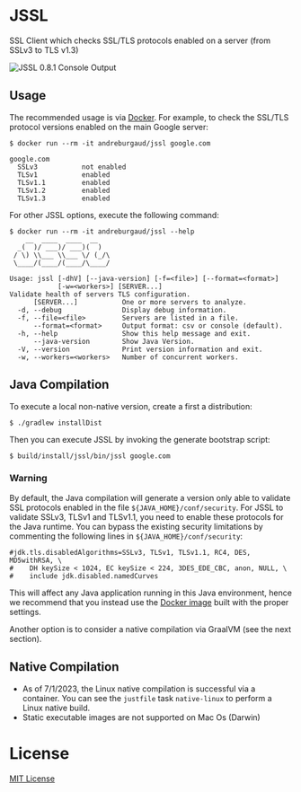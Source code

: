 # JSSL

SSL Client which checks SSL/TLS protocols enabled on a server (from SSLv3 to TLS v1.3)

![JSSL 0.8.1 Console Output](https://github.com/andreburgaud/jssl/assets/6396088/67b8a736-32ef-4cae-adea-e8b0af6aebdc)

## Usage

The recommended usage is via [Docker](https://hub.docker.com/r/andreburgaud/jssl). For example, to check the SSL/TLS protocol versions enabled on the main Google server:

```
$ docker run --rm -it andreburgaud/jssl google.com

google.com
  SSLv3           not enabled
  TLSv1           enabled
  TLSv1.1         enabled
  TLSv1.2         enabled
  TLSv1.3         enabled
```

For other JSSL options, execute the following command:

```
$ docker run --rm -it andreburgaud/jssl --help
    __  ____  ____  __
  _(  )/ ___)/ ___)(  )
 / \) \\___ \\___ \/ (_/\
 \____/(____/(____/\____/

Usage: jssl [-dhV] [--java-version] [-f=<file>] [--format=<format>]
            [-w=<workers>] [SERVER...]
Validate health of servers TLS configuration.
      [SERVER...]           One or more servers to analyze.
  -d, --debug               Display debug information.
  -f, --file=<file>         Servers are listed in a file.
      --format=<format>     Output format: csv or console (default).
  -h, --help                Show this help message and exit.
      --java-version        Show Java Version.
  -V, --version             Print version information and exit.
  -w, --workers=<workers>   Number of concurrent workers.
```

## Java Compilation

To execute a local non-native version, create a first a distribution:


```
$ ./gradlew installDist
```

Then you can execute JSSL by invoking the generate bootstrap script:

```
$ build/install/jssl/bin/jssl google.com
```

### Warning

By default, the Java compilation will generate a version only able to validate SSL protocols enabled in the file `${JAVA_HOME}/conf/security`. For JSSL to validate SSLv3, TLSv1 and TLSv1.1, you need to enable these protocols for the Java runtime. You can bypass the existing security limitations by commenting the following lines in `${JAVA_HOME}/conf/security`:

```
#jdk.tls.disabledAlgorithms=SSLv3, TLSv1, TLSv1.1, RC4, DES, MD5withRSA, \
#    DH keySize < 1024, EC keySize < 224, 3DES_EDE_CBC, anon, NULL, \
#    include jdk.disabled.namedCurves
```
This will affect any Java application running in this Java environment, hence we recommend that you instead use the [Docker image](https://hub.docker.com/r/andreburgaud/jssl) built with the proper settings.

Another option is to consider a native compilation via GraalVM (see the next section).

## Native Compilation

* As of 7/1/2023, the Linux native compilation is successful via a container. You can see the `justfile` task `native-linux` to perform a Linux native build.
* Static executable images are not supported on Mac Os (Darwin)

# License

[MIT License](./LICENSE)